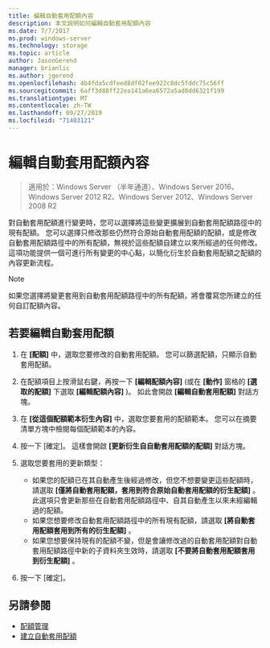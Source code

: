 ```yaml
---
title: 編輯自動套用配額內容
description: 本文說明如何編輯自動套用配額內容
ms.date: 7/7/2017
ms.prod: windows-server
ms.technology: storage
ms.topic: article
author: JasonGerend
manager: brianlic
ms.author: jgerend
ms.openlocfilehash: 4b4fda5cdfeed8df02fee922c8dc5fddc75c56ff
ms.sourcegitcommit: 6aff3d88ff22ea141a6ea6572a5ad8dd6321f199
ms.translationtype: MT
ms.contentlocale: zh-TW
ms.lasthandoff: 09/27/2019
ms.locfileid: "71403121"
---
```

# <a name="edit-auto-apply-quota-properties"></a>編輯自動套用配額內容

> 適用於：Windows Server （半年通道）、Windows Server 2016、Windows Server 2012 R2、Windows Server 2012、Windows Server 2008 R2

對自動套用配額進行變更時，您可以選擇將這些變更擴展到自動套用配額路徑中的現有配額。 您可以選擇只修改那些仍然符合原始自動套用配額的配額，或是修改自動套用配額路徑中的所有配額，無視於這些配額自建立以來所經過的任何修改。 這項功能提供一個可進行所有變更的中心點，以簡化衍生於自動套用配額之配額的內容更新流程。

> [!Note]
> 如果您選擇將變更套用到自動套用配額路徑中的所有配額，將會覆寫您所建立的任何自訂配額內容。

## <a name="to-edit-an-auto-apply-quota"></a>若要編輯自動套用配額

1.  在 **\[配額\]** 中，選取您要修改的自動套用配額。 您可以篩選配額，只顯示自動套用配額。

2.  在配額項目上按滑鼠右鍵，再按一下 **\[編輯配額內容\]** (或在 **\[動作\]** 窗格的 **\[選取的配額\]** 下選取 **\[編輯配額內容\]** )。 如此會開啟 **\[編輯自動套用配額\]** 對話方塊。

3.  在 **\[從這個配額範本衍生內容\]** 中，選取您要套用的配額範本。 您可以在摘要清單方塊中檢閱每個配額範本的內容。

4.  按一下 [確定]。 這樣會開啟 **\[更新衍生自自動套用配額的配額\]** 對話方塊。

5.  選取您要套用的更新類型：

    -   如果您的配額已在其自動產生後經過修改，但您不想要變更這些配額時，請選取 **\[僅將自動套用配額，套用到符合原始自動套用配額的衍生配額\]** 。 此選項只會更新那些在自動套用配額路徑中、自其自動產生以來未經編輯過的配額。
    -   如果您想要修改自動套用配額路徑中的所有現有配額，請選取 **\[將自動套用配額套用到所有的衍生配額\]** 。
    -   如果您想要保持現有的配額不變，但是會讓修改過的自動套用配額對自動套用配額路徑中新的子資料夾生效時，請選取 **\[不要將自動套用配額套用到衍生配額\]** 。

6.  按一下 [確定]。

## <a name="see-also"></a>另請參閱

-   [配額管理](quota-management.md)
-   [建立自動套用配額](create-auto-apply-quota.md)


